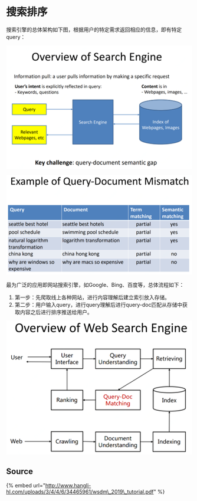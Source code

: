 # 搜索排序

搜索引擎的总体架构如下图，根据用户的特定需求返回相应的信息，即有特定query：

![](../../../../.gitbook/assets/timline-jie-tu-20190325143624.png)

![](../../../../.gitbook/assets/timline-jie-tu-20190325143827.png)

最为广泛的应用即网站搜索引擎，如Google、Bing、百度等，总体流程如下：

1. 第一步：先爬取线上各种网站，进行内容理解后建立索引放入存储。
2. 第二步：用户输入query，进行query理解后进行query-doc匹配从存储中获取内容之后进行排序推送给用户。

![](../../../../.gitbook/assets/timline-jie-tu-20190325144828.png)

## Source

{% embed url="http://www.hangli-hl.com/uploads/3/4/4/6/34465961/wsdm\_2019\_tutorial.pdf" %}

